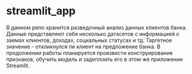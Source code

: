# streamlit_app

В данном репо хранится разведочный анализ данных клиентов банка.
Данные представляют себя несколько датасетов с информацией о заемах клиентов, доходах, социальных статусах и тд. Таргетное значение - откликнулся ли клиент на предложение банка.
В продолжении работы планируется произвести конструирование признаков, обучить модель и задеплоить его в этом же приложении Streamlit.
